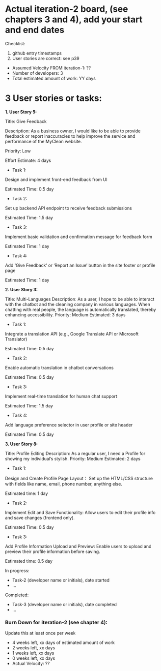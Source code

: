 # Actual iteration-2 board, (see chapters 3 and 4), add your start and end dates 

Checklist: 
1. github entry timestamps
2. User stories are correct: see p39

* Assumed Velocity FROM iteration-1: ?? 
* Number of developers: 3
* Total estimated amount of work: YY days

# 3 User stories or tasks:


**1. User Story 5:**

   Title: Give Feedback

   Description: As a business owner, I would like to be able to provide feedback or report inaccuracies to help improve the service and performance of the MyClean website.

   Priority: Low

   Effort Estimate: 4 days

* Task 1: 

Design and implement front-end feedback from UI

Estimated Time: 0.5 day

* Task 2: 

Set up backend API endpoint to receive feedback submissions

Estimated Time: 1.5 day

* Task 3: 

Implement basic validation and confirmation message for feedback form

Estimated Time: 1 day

* Task 4: 

Add ‘Give Feedback’ or ‘Report an Issue’ button in the site footer or profile page

Estimated Time: 1 day



**2. User Story 3:**

   Title: Multi-Languages
   Description: As a user, I hope to be able to interact with the chatbot and the cleaning company in various languages. When chatting with real people, the language is automatically translated, thereby enhancing accessibility.
   Priority: Medium
   Estimated: 3 days

* Task 1: 

Integrate a translation API (e.g., Google Translate API or Microsoft Translator)

Estimated Time: 0.5 day

* Task 2: 

Enable automatic translation in chatbot conversations

Estimated Time: 0.5 day

* Task 3: 

Implement real-time translation for human chat support

Estimated Time: 1.5 day

* Task 4: 

Add language preference selector in user profile or site header

Estimated Time: 0.5 day



**3. User Story 8:**

   Title: Profile Editing
   Description: As a regular user, I need a Profile for showing my individual’s stylish.
   Priority: Medium
   Estimated: 2 days

* Task 1:

Design and Create Profile Page Layout： Set up the HTML/CSS structure with fields like name, email, phone number, anything else.

Estimated time: 1 day

* Task 2:

Implement Edit and Save Functionality: Allow users to edit their profile info and save changes (frontend only).

Estimated Time:  0.5 day

* Task 3:

Add Profile Information Upload and Preview: Enable users to upload and preview their profile information before saving.

Estimated time: 0.5 day

In progress:
* Task-2 (developer name or initials), date started
* ...

Completed:
* Task-3 (developer name or initials), date completed
* ...

### Burn Down for iteration-2 (see chapter 4):
Update this at least once per week
* 4 weeks left, xx days of estimated amount of work 
* 2 weeks left, xx days
* 1 weeks left, xx days
* 0 weeks left, xx days
* Actual Velocity: ?? 
